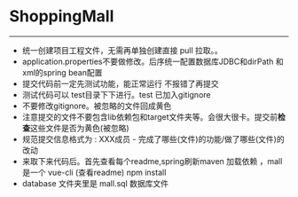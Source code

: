 # ShoppingMall
---
- 统一创建项目工程文件，无需再单独创建直接 pull 拉取。。
- application.properties不要做修改。后序统一配置数据库JDBC和dirPath 和 xml的spring bean配置
- 提交代码前一定先测试功能，能正常运行 不报错了再提交 
- 测试代码可以 test目录下下进行。test 已加入gitignore
- 不要修改gitignore。被忽略的文件回成黄色
- 注意提交的文件不要包含lib依赖包和target文件夹等。会很大很卡。提交前**检查**这些文件是否为黄色(被忽略)
- 规范提交信息格式为 : XXX成员 - 完成了哪些(文件)的功能/做了哪些(文件)的改动 
- 来取下来代码后。首先查看每个readme,spring刷新maven 加载依赖 ，mall是一个 vue-cli (查看readme) npm install 
- database 文件夹里是 mall.sql 数据库文件

